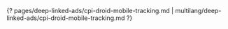 {? pages/deep-linked-ads/cpi-droid-mobile-tracking.md | multilang/deep-linked-ads/cpi-droid-mobile-tracking.md ?}
